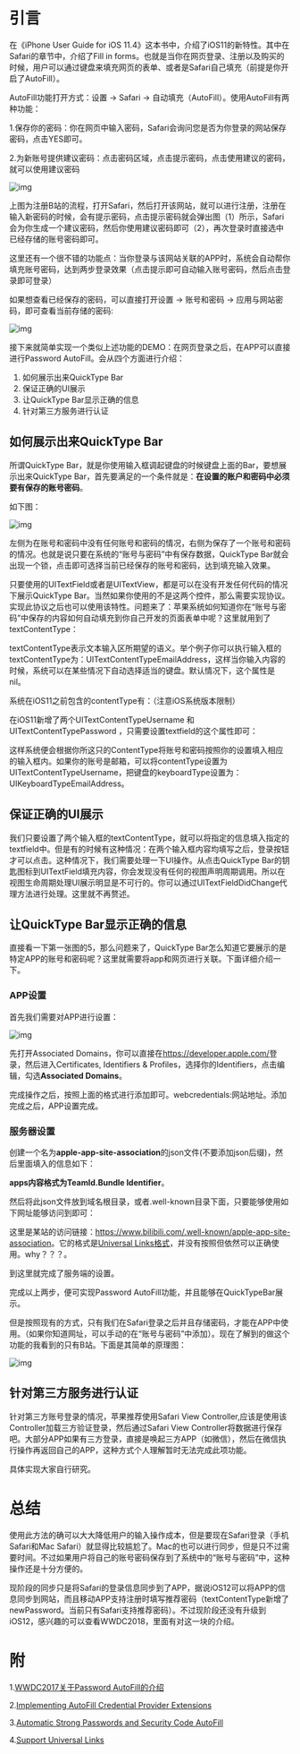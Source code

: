 # 引言

在《iPhone User Guide for iOS 11.4》这本书中，介绍了iOS11的新特性。其中在Safari的章节中，介绍了Fill in forms。也就是当你在网页登录、注册以及购买的时候，用户可以通过键盘来填充网页的表单、或者是Safari自己填充（前提是你开启了AutoFill）。

AutoFill功能打开方式：设置 → Safari → 自动填充（AutoFill）。使用AutoFill有两种功能：

1.保存你的密码：你在网页中输入密码，Safari会询问您是否为你登录的网站保存密码，点击YES即可。

2.为新账号提供建议密码：点击密码区域，点击提示密码，点击使用建议的密码，就可以使用建议密码

![img](http://wiki.maoyan.com/download/attachments/23529588/autofill.png?version=3&modificationDate=1533529724000&api=v2&effects=border-simple,blur-border)

上图为注册B站的流程，打开Safari，然后打开该网站，就可以进行注册，注册在输入新密码的时候，会有提示密码，点击提示密码就会弹出图（1）所示，Safari会为你生成一个建议密码，然后你使用建议密码即可（2），再次登录时直接选中已经存储的账号密码即可。

这里还有一个很不错的功能点：当你登录与该网站关联的APP时，系统会自动帮你填充账号密码，达到两步登录效果（点击提示即可自动输入账号密码，然后点击登录即可登录）

如果想查看已经保存的密码，可以直接打开设置 → 账号和密码 → 应用与网站密码，即可查看当前存储的密码:

![img](http://wiki.maoyan.com/download/attachments/23529588/setting.png?version=1&modificationDate=1533533567000&api=v2&effects=border-simple,blur-border)

接下来就简单实现一个类似上述功能的DEMO：在网页登录之后，在APP可以直接进行Password AutoFill。会从四个方面进行介绍：

1. 如何展示出来QuickType Bar
2. 保证正确的UI展示
3. 让QuickType Bar显示正确的信息
4. 针对第三方服务进行认证

## 如何展示出来QuickType Bar

所谓QuickType Bar，就是你使用输入框调起键盘的时候键盘上面的Bar，要想展示出来QuickType Bar，首先要满足的一个条件就是：**在设置的账户和密码中必须要有保存的账号密码**。

如下图：

![img](http://wiki.maoyan.com/download/attachments/23529588/quicktypebar.png?version=1&modificationDate=1533541232000&api=v2)

左侧为在账号和密码中没有任何账号和密码的情况，右侧为保存了一个账号和密码的情况。也就是说只要在系统的“账号与密码”中有保存数据，QuickType Bar就会出现一个锁，点击即可选择当前已经保存的账号和密码，达到填充输入效果。

只要使用的UITextField或者是UITextView，都是可以在没有开发任何代码的情况下展示QuickType Bar。当然如果你使用的不是这两个控件，那么需要实现<UITextInput>协议。实现此协议之后也可以使用该特性。问题来了：苹果系统如何知道你在“账号与密码”中保存的内容如何自动填充到你自己开发的页面表单中呢？这里就用到了textContentType：

textContentType表示文本输入区所期望的语义。举个例子你可以执行输入框的textContentType为：UITextContentTypeEmailAddress，这样当你输入内容的时候，系统可以在某些情况下自动选择适当的键盘。默认情况下，这个属性是nil。

系统在iOS11之前包含的contentType有：（注意iOS系统版本限制）

在iOS11新增了两个UITextContentTypeUsername 和 UITextContentTypePassword ，只需要设置textfield的这个属性即可：

这样系统便会根据你所这只的ContentType将账号和密码按照你的设置填入相应的输入框内。如果你的账号是邮箱，可以将contentType设置为UITextContentTypeUsername，把键盘的keyboardType设置为：UIKeyboardTypeEmailAddress。

## 保证正确的UI展示

我们只要设置了两个输入框的textContentType，就可以将指定的信息填入指定的textfield中。但是有的时候有这种情况：在两个输入框内容均填写之后，登录按钮才可以点击。这种情况下，我们需要处理一下UI操作。从点击QuickType Bar的钥匙图标到UITextField填充内容，你会发现没有任何的视图声明周期调用。所以在视图生命周期处理UI展示明显是不可行的。你可以通过UITextFieldDidChange代理方法进行处理。这里就不再赘述。

## 让QuickType Bar显示正确的信息

直接看一下第一张图的5，那么问题来了，QuickType Bar怎么知道它要展示的是特定APP的账号和密码呢？这里就需要将app和网页进行关联。下面详细介绍一下。

### APP设置

首先我们需要对APP进行设置：

![img](http://wiki.maoyan.com/download/attachments/23529588/image2018-8-6_17-24-20.png?version=1&modificationDate=1533547460000&api=v2&effects=border-simple,blur-border)

先打开Associated Domains，你可以直接在<https://developer.apple.com/>登录，然后进入Certificates, Identifiers & Profiles，选择你的Identifiers，点击编辑，勾选**Associated Domains**。

完成操作之后，按照上面的格式进行添加即可。webcredentials:网站地址。添加完成之后，APP设置完成。

### 服务器设置

创建一个名为**apple-app-site-association**的json文件(不要添加json后缀)，然后里面填入的信息如下：

**apps内容格式为TeamId.Bundle Identifier**。

然后将此json文件放到域名根目录，或者.well-known目录下面，只要能够使用如下网址能够访问到即可：

这里是某站的访问链接：<https://www.bilibili.com/.well-known/apple-app-site-association>。它的格式是[Universal Links格式](https://developer.apple.com/library/archive/documentation/General/Conceptual/AppSearch/UniversalLinks.html?utm_source=revxblog#//apple_ref/doc/uid/TP40016308-CH12-SW2)，并没有按照但依然可以正确使用。why？？？。

到这里就完成了服务端的设置。

完成以上两步，便可实现Password AutoFill功能，并且能够在QuickTypeBar展示。

但是按照现有的方式，只有我们在Safari登录之后并且存储密码，才能在APP中使用。（如果你知道网址，可以手动的在“账号与密码”中添加）。现在了解到的做这个功能的我看到的只有B站。下面是其简单的原理图：

![img](http://wiki.maoyan.com/download/attachments/23529588/appanwebsite.png?version=1&modificationDate=1533547333000&api=v2&effects=border-simple,blur-border)

## 针对第三方服务进行认证

针对第三方账号登录的情况，苹果推荐使用Safari View Controller,应该是使用该Controller加载三方验证登录，然后通过Safari View Controller将数据进行保存吧。大部分APP如果有三方登录，直接是唤起三方APP（如微信），然后在微信执行操作再返回自己的APP，这种方式个人理解暂时无法完成此项功能。

具体实现大家自行研究。

# 总结

使用此方法的确可以大大降低用户的输入操作成本，但是要现在Safari登录（手机Safari和Mac Safari）就显得比较尴尬了。Mac的也可以进行同步，但是只不过需要时间。不过如果用户将自己的账号密码保存到了系统中的“账号与密码”中，这种操作还是十分方便的。

现阶段的同步只是将Safari的登录信息同步到了APP，据说iOS12可以将APP的信息同步到网站，而且移动APP支持注册时填写推荐密码（textContentType新增了newPassword。当前只有Safari支持推荐密码）。不过现阶段还没有升级到iOS12，感兴趣的可以查看WWDC2018，里面有对这一块的介绍。

# 附

1.[WWDC2017关于Password AutoFill的介绍](https://developer.apple.com/videos/play/wwdc2017/206/)

2.[Implementing AutoFill Credential Provider Extensions](https://developer.apple.com/videos/play/wwdc2018/721)

3.[Automatic Strong Passwords and Security Code AutoFill](https://developer.apple.com/videos/play/wwdc2018/204)

4.[Support Universal Links](https://developer.apple.com/library/archive/documentation/General/Conceptual/AppSearch/UniversalLinks.html?utm_source=revxblog)

 